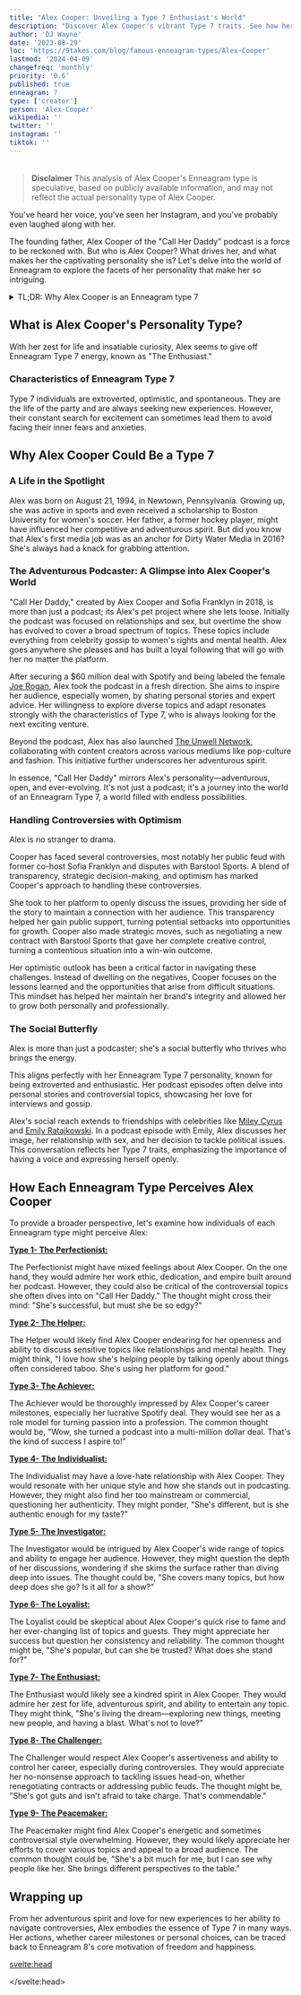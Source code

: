 ```yaml
---
title: "Alex Cooper: Unveiling a Type 7 Enthusiast's World"
description: "Discover Alex Cooper's vibrant Type 7 traits. See how her zest for life & humor shapes her persona in our insightful profile."
author: 'DJ Wayne'
date: '2023-08-29'
loc: 'https://9takes.com/blog/famous-enneagram-types/Alex-Cooper'
lastmod: '2024-04-09'
changefreq: 'monthly'
priority: '0.6'
published: true
enneagram: 7
type: ['creator']
person: 'Alex-Cooper'
wikipedia: ''
twitter: ''
instagram: ''
tiktok: ''
---
```


<!-- // notes:  -->

<script>
	import  PopCard  from "../../../lib/components/atoms/PopCard.svelte";
</script>

<div
  style="display: flex;
    justify-content: center;
    margin: 1rem 0;
  "
>
  <PopCard
    image={`/types/7s/${'Alex-Cooper'}.webp`}
    showIcon={false}
    enneagramType="7"
    displayText="Alex Cooper"
    subtext=""
  />
</div>

> **Disclaimer** This analysis of Alex Cooper's Enneagram type is speculative, based on publicly available information, and may not reflect the actual personality type of Alex Cooper.

<p class="firstLetter">You've heard her voice, you've seen her Instagram, and you've probably even laughed along with her.</p>

The founding father, Alex Cooper of the "Call Her Daddy" podcast is a force to be reckoned with. But who is Alex Cooper? What drives her, and what makes her the captivating personality she is? Let's delve into the world of Enneagram to explore the facets of her personality that make her so intriguing.

<details>
<summary class="accordion">TL;DR: Why Alex Cooper is an Enneagram type 7</summary>
<div class="panel">
<ul>
<li><b>The Adventurous Podcaster</b>: When you think of Alex Cooper, her podcast "Call Her Daddy" probably comes to mind. The show's eclectic mix of topics and her zest for exploring new experiences make her a quintessential Type 7. This type is known for its love of adventure and variety, which Alex embodies through her ever-evolving podcast.
</li>
<li><b>The Inner World of Alex Cooper</b>: While Alex is known for her extroverted personality, what many may not see is her constant search for fulfillment and avoidance of pain, typical of a Type 7. She likely spends her days working and seeking new opportunities and experiences that promise emotional satisfaction, whether it's a new podcast topic or a social event.
</li>
<li><b>Navigating Controversies</b>: Alex has faced her share of controversies, most notably her public feud with former co-host Sofia Franklyn. This controversy can be tied to a Type 7's core fear of being trapped or limited, leading to decisions prioritizing personal freedom. While the situation was messy, understanding her Type 7 tendencies can help us empathize with her choices.
</li>
<li><b>Core Motivation</b>: At the heart of all her actions is Alex's core Type 7 motivation: the desire for freedom and happiness. Whether securing a lucrative Spotify deal or branching out into new ventures like The Unwell Network, all her actions can be traced back to this fundamental drive.
</li>
</ul>
</div>
</details>

## What is Alex Cooper's Personality Type?

With her zest for life and insatiable curiosity, Alex seems to give off Enneagram Type 7 energy, known as "The Enthusiast."

### Characteristics of Enneagram Type 7

Type 7 individuals are extroverted, optimistic, and spontaneous. They are the life of the party and are always seeking new experiences. However, their constant search for excitement can sometimes lead them to avoid facing their inner fears and anxieties.

## Why Alex Cooper Could Be a Type 7

### A Life in the Spotlight

Alex was born on August 21, 1994, in Newtown, Pennsylvania. Growing up, she was active in sports and even received a scholarship to Boston University for women's soccer. Her father, a former hockey player, might have influenced her competitive and adventurous spirit. But did you know that Alex's first media job was as an anchor for Dirty Water Media in 2016? She's always had a knack for grabbing attention.

### The Adventurous Podcaster: A Glimpse into Alex Cooper's World

"Call Her Daddy," created by Alex Cooper and Sofia Franklyn in 2018, is more than just a podcast; its Alex's pet project where she lets loose. Initially the podcast was focused on relationships and sex, but overtime the show has evolved to cover a broad spectrum of topics. These topics include everything from celebrity gossip to women's rights and mental health. Alex goes anywhere she pleases and has built a loyal following that will go with her no matter the platform.

After securing a $60 million deal with Spotify and being labeled the female <a href="/blog/famous-enneagram-types/Joe-Rogan">Joe Rogan</a>, Alex took the podcast in a fresh direction. She aims to inspire her audience, especially women, by sharing personal stories and expert advice. Her willingness to explore diverse topics and adapt resonates strongly with the characteristics of Type 7, who is always looking for the next exciting venture.

Beyond the podcast, Alex has also launched <a class="external-link" target="_blank" rel="noopener noreferrer" href="https://www.instagram.com/unwell/" >The Unwell Network</a>, collaborating with content creators across various mediums like pop-culture and fashion. This initiative further underscores her adventurous spirit.

In essence, "Call Her Daddy" mirrors Alex's personality—adventurous, open, and ever-evolving. It's not just a podcast; it's a journey into the world of an Enneagram Type 7, a world filled with endless possibilities.

### Handling Controversies with Optimism

Alex is no stranger to drama.

Cooper has faced several controversies, most notably her public feud with former co-host Sofia Franklyn and disputes with Barstool Sports. A blend of transparency, strategic decision-making, and optimism has marked Cooper's approach to handling these controversies.

She took to her platform to openly discuss the issues, providing her side of the story to maintain a connection with her audience. This transparency helped her gain public support, turning potential setbacks into opportunities for growth. Cooper also made strategic moves, such as negotiating a new contract with Barstool Sports that gave her complete creative control, turning a contentious situation into a win-win outcome.

Her optimistic outlook has been a critical factor in navigating these challenges. Instead of dwelling on the negatives, Cooper focuses on the lessons learned and the opportunities that arise from difficult situations. This mindset has helped her maintain her brand's integrity and allowed her to grow both personally and professionally.

### The Social Butterfly

Alex is more than just a podcaster; she's a social butterfly who thrives who brings the energy.

This aligns perfectly with her Enneagram Type 7 personality, known for being extroverted and enthusiastic. Her podcast episodes often delve into personal stories and controversial topics, showcasing her love for interviews and gossip.

Alex's social reach extends to friendships with celebrities like <a href="/blog/famous-enneagram-types/Miley-Cyrus">Miley Cyrus</a> and <a href="/blog/famous-enneagram-types/Emily-Ratajkowski">Emily Ratajkowski</a>. In a podcast episode with Emily, Alex discusses her image, her relationship with sex, and her decision to tackle political issues. This conversation reflects her Type 7 traits, emphasizing the importance of having a voice and expressing herself openly.

## How Each Enneagram Type Perceives Alex Cooper

To provide a broader perspective, let's examine how individuals of each Enneagram type might perceive Alex:

<article>
  <a href="/blog/enneagram/enneagram-type-1"><b>Type 1- The Perfectionist:</b></a>
  <p>The Perfectionist might have mixed feelings about Alex Cooper. On the one hand, they would admire her work ethic, dedication, and empire built around her podcast. However, they could also be critical of the controversial topics she often dives into on "Call Her Daddy." The thought might cross their mind: "She's successful, but must she be so edgy?"</p>
</article>
<article>
  <a href="/blog/enneagram/enneagram-type-2"><b>Type 2- The Helper:</b></a>
  <p>The Helper would likely find Alex Cooper endearing for her openness and ability to discuss sensitive topics like relationships and mental health. They might think, "I love how she's helping people by talking openly about things often considered taboo. She's using her platform for good."</p>
</article>
<article>
  <a href="/blog/enneagram/enneagram-type-3"><b>Type 3- The Achiever:</b></a>
  <p>The Achiever would be thoroughly impressed by Alex Cooper's career milestones, especially her lucrative Spotify deal. They would see her as a role model for turning passion into a profession. The common thought would be, "Wow, she turned a podcast into a multi-million dollar deal. That's the kind of success I aspire to!"</p>
</article>
<article>
  <a href="/blog/enneagram/enneagram-type-4"><b>Type 4- The Individualist:</b></a>
  <p>The Individualist may have a love-hate relationship with Alex Cooper. They would resonate with her unique style and how she stands out in podcasting. However, they might also find her too mainstream or commercial, questioning her authenticity. They might ponder, "She's different, but is she authentic enough for my taste?"</p>
</article>
<article>
  <a href="/blog/enneagram/enneagram-type-5"><b>Type 5- The Investigator:</b></a>
  <p>The Investigator would be intrigued by Alex Cooper's wide range of topics and ability to engage her audience. However, they might question the depth of her discussions, wondering if she skims the surface rather than diving deep into issues. The thought could be, "She covers many topics, but how deep does she go? Is it all for a show?"</p>
</article>
<article>
  <a href="/blog/enneagram/enneagram-type-6"><b>Type 6- The Loyalist:</b></a>
  <p>The Loyalist could be skeptical about Alex Cooper's quick rise to fame and her ever-changing list of topics and guests. They might appreciate her success but question her consistency and reliability. The common thought might be, "She's popular, but can she be trusted? What does she stand for?"</p>
</article>
<article>
  <a href="/blog/enneagram/enneagram-type-7"><b>Type 7- The Enthusiast:</b></a>
  <p>The Enthusiast would likely see a kindred spirit in Alex Cooper. They would admire her zest for life, adventurous spirit, and ability to entertain any topic. They might think, "She's living the dream—exploring new things, meeting new people, and having a blast. What's not to love?"</p>
</article>
<article>
  <a href="/blog/enneagram/enneagram-type-8"><b>Type 8- The Challenger:</b></a>
  <p>The Challenger would respect Alex Cooper's assertiveness and ability to control her career, especially during controversies. They would appreciate her no-nonsense approach to tackling issues head-on, whether renegotiating contracts or addressing public feuds. The thought might be, "She's got guts and isn't afraid to take charge. That's commendable."</p>
</article>
<article>
  <a href="/blog/enneagram/enneagram-type-9"><b>Type 9- The Peacemaker:</b></a>
  <p>The Peacemaker might find Alex Cooper's energetic and sometimes controversial style overwhelming. However, they would likely appreciate her efforts to cover various topics and appeal to a broad audience. The common thought could be, "She's a bit much for me, but I can see why people like her. She brings different perspectives to the table."</p>
</article>

## Wrapping up

From her adventurous spirit and love for new experiences to her ability to navigate controversies, Alex embodies the essence of Type 7 in many ways. Her actions, whether career milestones or personal choices, can be traced back to Enneagram 8's core motivation of freedom and happiness.

<svelte:head>

<script type="application/ld+json">
{
  "@context": "http://schema.org",
  "@graph": [
    {
      "@type": "Article",
      "articleBody": "This article explores the personality traits of Alex Cooper from the perspective of the Enneagram Type 7. Known for her adventurous spirit, love for new experiences, and ability to adapt, Alex embodies many characteristics of Type 7 personalities. The article discusses various facets of Alex's life and career that demonstrate her Type 7 characteristics, including her podcasting journey, inner world, controversies, and core motivations.",
      "creator": {
        "@type": "Person",
        "name": "DJ Wayne",
        "sameAs": ["https://www.instagram.com/djwayne3/", "https://www.youtube.com/@djwayne3", "https://www.linkedin.com/in/davidtwayne/", "https://twitter.com/djwayne3"
        ]
      },
      "author": {
        "@type": "Person",
        "name": "DJ Wayne",
        "sameAs": ["https://www.instagram.com/djwayne3/", "https://www.youtube.com/@djwayne3", "https://www.linkedin.com/in/davidtwayne/", "https://twitter.com/djwayne3"
        ]
      },
      "dateModified": {
        "@type": "Date",
        "@value": "2024-04-09"
      },
      "datePublished": {
        "@type": "Date",
        "@value": "2023-08-29"
      },
      "description": "This blog post examines the reasons why Alex Cooper might be an Enneagram Type 7. It focuses on her personality traits, her motivations, her inner world, controversies she's faced, and how these elements might be related to the core attributes of a Type 7.",
      "headline": "Alex Cooper: Unveiling a Type 7 Enthusiast's World",
      "image": {
        "@type": "ImageObject",
        "height": 900,
        "url": "https://9takes.com/types/7s/Alex-Cooper.webp",
        "width": 900
      },
      "mainEntityOfPage": {
        "@id": "https://9takes.com/blog/famous-enneagram-types/Alex-Cooper",
        "@type": "WebPage"
      },
      "mentions": {
        "@type": "Person",
        "name": "Alex Cooper",
        "sameAs": ["https://en.wikipedia.org/wiki/Call_Her_Daddy", "https://twitter.com/alexandracooper", "https://www.instagram.com/alexandracooper/"]
      },
      "publisher": {
        "@type": "Organization",
        "sameAs": ["https://www.instagram.com/9takesdotcom/", "https://twitter.com/9takesdotcom"],
        "logo": {
          "@type": "ImageObject",
          "url": "https://9takes.com/brand/darkRubix.png"
        },
        "name": "9takes"
      }
    },
    {
      "@type": "FAQPage",
      "mainEntity": [
        {
          "@type": "Question",
          "acceptedAnswer": {
            "@type": "Answer",
            "text": "Alex Cooper exhibits many characteristics associated with Enneagram Type 7 personalities. This includes her adventurous spirit, love for new experiences, and ability to adapt. These characteristics are deeply rooted in her desire for freedom and happiness, a core motivation for Type 7 individuals."
          },
          "name": "Why is Alex Cooper considered an Enneagram Type 7?"
        },
        {
          "@type": "Question",
          "acceptedAnswer": {
            "@type": "Answer",
            "text": "Alex's success in podcasting, influential social media presence, and ability to navigate public controversies all indicate her Type 7 personality. Moreover, her constant pursuit of new ventures and dedication to her image reflects the strengths and growth potential of Type 7 individuals."
          },
          "name": "What are some examples of Alex Cooper's Type 7 characteristics?"
        },
        {
          "@type": "Question",
          "acceptedAnswer": {
            "@type": "Answer",
            "text": "Alex Cooper is well-known for her adventurous and outgoing personality. She is enthusiastic open-minded, and tends to be in the public eye often. However, these descriptions are based on public perception and her portrayed image in the media. To know her exact personality, one would have to know her personally."
          },
          "name": "What is Alex Cooper's personality?"
        },
        {
          "@type": "Question",
          "acceptedAnswer": {
            "@type": "Answer",
            "text": "Alex Cooper is an Enneagram type 7, also known as The Enthusiast. This Enneagram type is adventurous, adaptable, and driven, often motivated by a desire for freedom and happiness. Please note that this information is based on public information and not directly confirmed by Alex Cooper herself."
          },
          "name": "What is Alex Cooper's Enneagram type?"
        }
      ]
    }
  ]
}

</script>

</svelte:head>

<style lang="scss">

</style>
